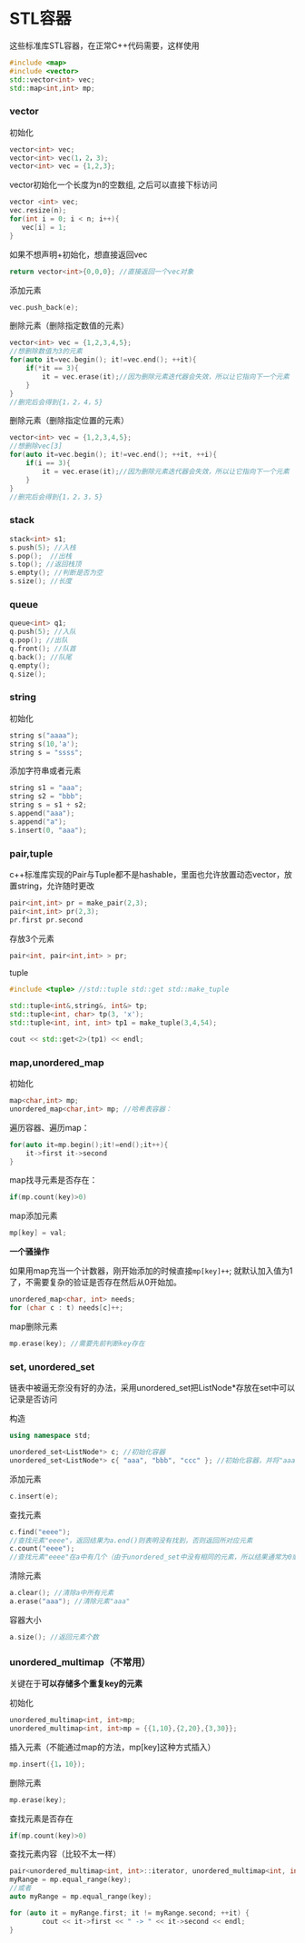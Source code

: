 # STL容器

这些标准库STL容器，在正常C++代码需要，这样使用

```cpp
#include <map>
#include <vector>
std::vector<int> vec;
std::map<int,int> mp;
```

### vector

初始化

```cpp
vector<int> vec;
vector<int> vec(1，2，3);
vector<int> vec = {1,2,3};
```

vector初始化一个长度为n的空数组, 之后可以直接下标访问

```cpp
vector <int> vec;
vec.resize(n);
for(int i = 0; i < n; i++){
   vec[i] = 1;
}
```

如果不想声明+初始化，想直接返回vec

```cpp
return vector<int>{0,0,0}; //直接返回一个vec对象
```

添加元素

```cpp
vec.push_back(e);
```

删除元素（删除指定数值的元素）

```cpp
vector<int> vec = {1,2,3,4,5};
//想删除数值为3的元素
for(auto it=vec.begin(); it!=vec.end(); ++it){
    if(*it == 3){
        it = vec.erase(it);//因为删除元素迭代器会失效，所以让它指向下一个元素
    }
}
//删完后会得到{1，2，4，5}
```

删除元素（删除指定位置的元素）

```cpp
vector<int> vec = {1,2,3,4,5};
//想删除vec[3]
for(auto it=vec.begin(); it!=vec.end(); ++it, ++i){
    if(i == 3){
        it = vec.erase(it);//因为删除元素迭代器会失效，所以让它指向下一个元素
    }
}
//删完后会得到{1，2，3，5}
```

### stack

```cpp
stack<int> s1;
s.push(5); //入栈
s.pop();  //出栈
s.top(); //返回栈顶
s.empty(); //判断是否为空
s.size(); //长度
```

### queue

```cpp
queue<int> q1;
q.push(5); //入队
q.pop(); //出队
q.front(); //队首
q.back(); //队尾
q.empty();
q.size();
```

### string

初始化

```cpp
string s("aaaa");
string s(10,'a');
string s = "ssss";
```

添加字符串或者元素

```cpp
string s1 = "aaa";
string s2 = "bbb";
string s = s1 + s2;
s.append("aaa");
s.append("a");
s.insert(0, "aaa");
```

### pair,tuple

c++标准库实现的Pair与Tuple都不是hashable，里面也允许放置动态vector，放置string，允许随时更改

```cpp
pair<int,int> pr = make_pair(2,3);
pair<int,int> pr(2,3);
pr.first pr.second
```

存放3个元素

```cpp
pair<int, pair<int,int> > pr;
```

tuple

```cpp
#include <tuple> //std::tuple std::get std::make_tuple

std::tuple<int&,string&, int&> tp;
std::tuple<int, char> tp(3, 'x');
std::tuple<int, int, int> tp1 = make_tuple(3,4,54);

cout << std::get<2>(tp1) << endl;
```

### map,unordered\_map

初始化

```cpp
map<char,int> mp;
unordered_map<char,int> mp; //哈希表容器：
```

遍历容器、遍历map：

```cpp
for(auto it=mp.begin();it!=end();it++){
    it->first it->second
}
```

map找寻元素是否存在：

```cpp
if(mp.count(key)>0)
```

map添加元素

```cpp
mp[key] = val;
```

**一个骚操作**

如果用map充当一个计数器，刚开始添加的时候直接`mp[key]++`; 就默认加入值为1了，不需要复杂的验证是否存在然后从0开始加。

```cpp
unordered_map<char, int> needs;
for (char c : t) needs[c]++;
```

map删除元素

```cpp
mp.erase(key); //需要先前判断key存在
```

### set, unordered\_set

链表中被逼无奈没有好的办法，采用unordered\_set把ListNode\*存放在set中可以记录是否访问

构造

```cpp
using namespace std;

unordered_set<ListNode*> c; //初始化容器
unordered_set<ListNode*> c{ "aaa", "bbb", "ccc" }; //初始化容器，并将"aaa", "bbb", "ccc"加入到容器中
```

添加元素

```cpp
c.insert(e);
```

查找元素

```cpp
c.find("eeee"); 
//查找元素"eeee"，返回结果为a.end()则表明没有找到，否则返回所对应元素
c.count("eeee"); 
//查找元素"eeee"在a中有几个（由于unordered_set中没有相同的元素，所以结果通常为0或1）
```

清除元素

```cpp
a.clear(); //清除a中所有元素
a.erase("aaa"); //清除元素"aaa"
```

容器大小

```cpp
a.size(); //返回元素个数
```

### unordered\_multimap（不常用）

关键在于**可以存储多个重复key的元素**

初始化

```cpp
unordered_multimap<int, int>mp;
unordered_multimap<int, int>mp = {{1,10},{2,20},{3,30}};
```

插入元素（不能通过map的方法，mp\[key\]这种方式插入）

```cpp
mp.insert({1，10});
```

删除元素

```cpp
mp.erase(key);
```

查找元素是否存在

```cpp
if(mp.count(key)>0)
```

查找元素内容（比较不太一样）

```cpp
pair<unordered_multimap<int, int>::iterator, unordered_multimap<int, int>::iterator> myRange;
myRange = mp.equal_range(key);
//或者
auto myRange = mp.equal_range(key);

for (auto it = myRange.first; it != myRange.second; ++it) {
		cout << it->first << " -> " << it->second << endl;
}
```

